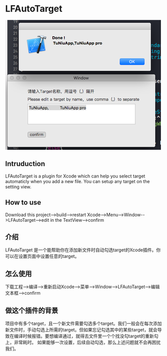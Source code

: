 # LFAutoTarget

![Screenshot](https://github.com/pigpigdaddy/LFAutoTarget/blob/master/LFAutoTarget/screenshot.png)

## Intruduction
LFAutoTarget is a plugin for Xcode which can help you select target automaticly when you add a new file. You can setup any target on the setting view.
## How to use
Download this project-->build-->restart Xcode-->Menu-->Window-->LFAutoTarget-->edit in the TextView-->confirm

## 介绍
LFAutoTarget 是一个能帮助你在添加新文件时自动勾选target的Xcode插件。你可以在设置页面中设置任意的target。
## 怎么使用
下载工程-->编译-->重新启动Xcode-->菜单-->Window-->LFAutoTarget-->编辑文本框-->confirm

## 做这个插件的背景
项目中有多个target，且一个新文件需要勾选多个target。我们一般会在每次添加新文件时，手动勾选上所需的target。但如果忘记勾选其中的某些target，就会导致在编译时候报错。要想编译通过，就得去文件里一个个找没勾target的重新勾上，非常耗时。
如果能够一次设置，后续自动勾选，那么上述问题就不会再困扰我们。
